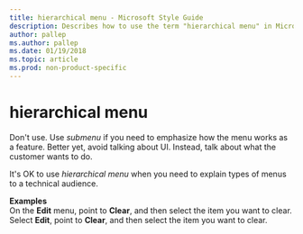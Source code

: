 ```yaml
---
title: hierarchical menu - Microsoft Style Guide
description: Describes how to use the term "hierarchical menu" in Microsoft content.
author: pallep
ms.author: pallep
ms.date: 01/19/2018
ms.topic: article
ms.prod: non-product-specific
---
```


# hierarchical menu

Don't use. Use *submenu* if you need to emphasize how the menu works as a feature. Better yet, avoid talking about UI. Instead, talk about what the customer wants to do. 

It's OK to use *hierarchical menu* when you need to explain types of menus to a technical audience. 

**Examples**  
On the **Edit** menu, point to **Clear**, and then select the item you want to clear.  
Select **Edit**, point to **Clear**, and then select the item you want to clear. 
